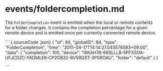 # events/foldercompletion.md

The `FolderCompletion` event is emitted when the local or remote contents for a folder changes. It contains the completion percentage for a given remote device and is emitted once per currently connected remote device.

\`\`\` {.sourceCode .json} { "id": 84, "globalID": 84, "type": "FolderCompletion", "time": "2015-04-17T14:14:27.043576583+09:00", "data": { "completion": 100, "device": "I6KAH76-66SLLLB-5PFXSOA-UFJCDZC-YAOMLEK-CP2GB32-BV5RQST-3PSROAU", "folder": "default" } }

\`\`\`

